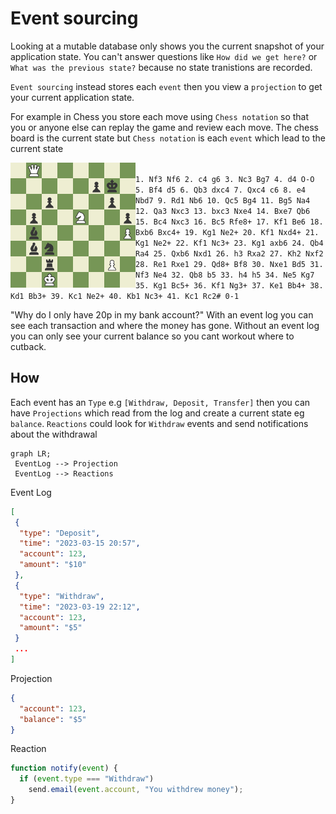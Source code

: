 # Event sourcing

Looking at a mutable database only shows you the current snapshot of your
application state.
You can't answer questions like `How did we get here?` or
`What was the previous state?` because no state tranistions are recorded.

`Event sourcing` instead stores each `event` then you view a `projection` to
get your current application state.

For example in Chess you store each move using `Chess notation` so that you or
anyone else can replay the game and review each move. The chess board is the
current state but `Chess notation` is each `event` which lead to the current
state

<div>
<img src="./resources/chess.jpeg" alt="Chess" width="200" align="left"/>
<code>
1. Nf3 Nf6 2. c4 g6 3. Nc3 Bg7 4. d4 O-O 5. Bf4 d5 6. Qb3 dxc4 7. Qxc4 c6 8. e4 Nbd7 9. Rd1 Nb6 10. Qc5 Bg4 11. Bg5 Na4 12. Qa3 Nxc3 13. bxc3 Nxe4 14. Bxe7 Qb6 15. Bc4 Nxc3 16. Bc5 Rfe8+ 17. Kf1 Be6 18. Bxb6 Bxc4+ 19. Kg1 Ne2+ 20. Kf1 Nxd4+ 21. Kg1 Ne2+ 22. Kf1 Nc3+ 23. Kg1 axb6 24. Qb4 Ra4 25. Qxb6 Nxd1 26. h3 Rxa2 27. Kh2 Nxf2 28. Re1 Rxe1 29. Qd8+ Bf8 30. Nxe1 Bd5 31. Nf3 Ne4 32. Qb8 b5 33. h4 h5 34. Ne5 Kg7 35. Kg1 Bc5+ 36. Kf1 Ng3+ 37. Ke1 Bb4+ 38. Kd1 Bb3+ 39. Kc1 Ne2+ 40. Kb1 Nc3+ 41. Kc1 Rc2# 0-1
</code>
</div>

"Why do I only have 20p in my bank account?" With an event log you can see
each transaction and where the money has gone. Without an event log you can
only see your current balance so you cant workout where to cutback.

## How

Each event has an `Type` e.g `[Withdraw, Deposit, Transfer]` then you can have
`Projections` which read from the log and create a current state eg `balance`.
`Reactions` could look for `Withdraw` events and send notifications about the
withdrawal

```mermaid
graph LR;
 EventLog --> Projection
 EventLog --> Reactions
```

Event Log

```json
[
 {
  "type": "Deposit",
  "time": "2023-03-15 20:57",
  "account": 123,
  "amount": "$10"
 },
 {
  "type": "Withdraw",
  "time": "2023-03-19 22:12",
  "account": 123,
  "amount": "$5"
 }
 ...
]
```

Projection

```json
{
  "account": 123,
  "balance": "$5"
}
```

Reaction

```javascript
function notify(event) {
  if (event.type === "Withdraw")
    send.email(event.account, "You withdrew money");
}
```
